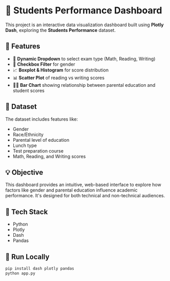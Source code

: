 # 🧠 Students Performance Dashboard

This project is an interactive data visualization dashboard built using **Plotly Dash**, exploring the **Students Performance** dataset.

## 📌 Features

- 🎯 **Dynamic Dropdown** to select exam type (Math, Reading, Writing)
- 🧍 **Checkbox Filter** for gender
- 📈 **Boxplot & Histogram** for score distribution
- 📊 **Scatter Plot** of reading vs writing scores
- 🧑‍🎓 **Bar Chart** showing relationship between parental education and student scores

## 📁 Dataset

The dataset includes features like:

- Gender  
- Race/Ethnicity  
- Parental level of education  
- Lunch type  
- Test preparation course  
- Math, Reading, and Writing scores

## 💡 Objective

This dashboard provides an intuitive, web-based interface to explore how factors like gender and parental education influence academic performance. It's designed for both technical and non-technical audiences.

## 🚀 Tech Stack

- Python  
- Plotly  
- Dash  
- Pandas

## 📎 Run Locally

```bash
pip install dash plotly pandas
python app.py
